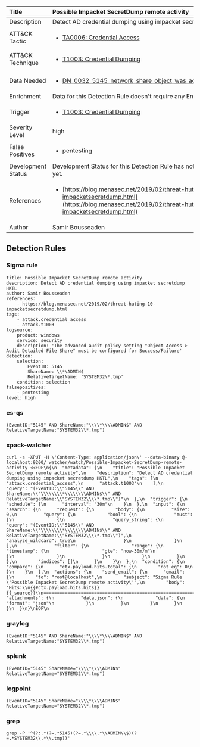 | Title                | Possible Impacket SecretDump remote activity                                                                                                                                                 |
|:---------------------|:------------------------------------------------------------------------------------------------------------------------------------------------------------|
| Description          | Detect AD credential dumping using impacket secretdump HKTL                                                                                                                                           |
| ATT&amp;CK Tactic    |  <ul><li>[TA0006: Credential Access](https://attack.mitre.org/tactics/TA0006)</li></ul>  |
| ATT&amp;CK Technique | <ul><li>[T1003: Credential Dumping](https://attack.mitre.org/techniques/T1003)</li></ul>  |
| Data Needed          | <ul><li>[DN_0032_5145_network_share_object_was_accessed_detailed](../Data_Needed/DN_0032_5145_network_share_object_was_accessed_detailed.md)</li></ul>  |
| Enrichment           |  Data for this Detection Rule doesn't require any Enrichments.  |
| Trigger              | <ul><li>[T1003: Credential Dumping](../Triggers/T1003.md)</li></ul>  |
| Severity Level       | high |
| False Positives      | <ul><li>pentesting</li></ul>  |
| Development Status   |  Development Status for this Detection Rule has not been defined yet.  |
| References           | <ul><li>[https://blog.menasec.net/2019/02/threat-huting-10-impacketsecretdump.html](https://blog.menasec.net/2019/02/threat-huting-10-impacketsecretdump.html)</li></ul>  |
| Author               | Samir Bousseaden |


## Detection Rules

### Sigma rule

```
title: Possible Impacket SecretDump remote activity
description: Detect AD credential dumping using impacket secretdump HKTL
author: Samir Bousseaden
references:
    - https://blog.menasec.net/2019/02/threat-huting-10-impacketsecretdump.html
tags:
    - attack.credential_access
    - attack.t1003
logsource:
    product: windows
    service: security
    description: 'The advanced audit policy setting "Object Access > Audit Detailed File Share" must be configured for Success/Failure'
detection:
    selection:
        EventID: 5145
        ShareName: \\*\ADMIN$
        RelativeTargetName: 'SYSTEM32\*.tmp'
    condition: selection
falsepositives: 
    - pentesting
level: high

```





### es-qs
    
```
(EventID:"5145" AND ShareName:"\\\\*\\\\ADMIN$" AND RelativeTargetName:"SYSTEM32\\*.tmp")
```


### xpack-watcher
    
```
curl -s -XPUT -H \'Content-Type: application/json\' --data-binary @- localhost:9200/_watcher/watch/Possible-Impacket-SecretDump-remote-activity <<EOF\n{\n  "metadata": {\n    "title": "Possible Impacket SecretDump remote activity",\n    "description": "Detect AD credential dumping using impacket secretdump HKTL",\n    "tags": [\n      "attack.credential_access",\n      "attack.t1003"\n    ],\n    "query": "(EventID:\\"5145\\" AND ShareName:\\"\\\\\\\\*\\\\\\\\ADMIN$\\" AND RelativeTargetName:\\"SYSTEM32\\\\*.tmp\\")"\n  },\n  "trigger": {\n    "schedule": {\n      "interval": "30m"\n    }\n  },\n  "input": {\n    "search": {\n      "request": {\n        "body": {\n          "size": 0,\n          "query": {\n            "bool": {\n              "must": [\n                {\n                  "query_string": {\n                    "query": "(EventID:\\"5145\\" AND ShareName:\\"\\\\\\\\*\\\\\\\\ADMIN$\\" AND RelativeTargetName:\\"SYSTEM32\\\\*.tmp\\")",\n                    "analyze_wildcard": true\n                  }\n                }\n              ],\n              "filter": {\n                "range": {\n                  "timestamp": {\n                    "gte": "now-30m/m"\n                  }\n                }\n              }\n            }\n          }\n        },\n        "indices": []\n      }\n    }\n  },\n  "condition": {\n    "compare": {\n      "ctx.payload.hits.total": {\n        "not_eq": 0\n      }\n    }\n  },\n  "actions": {\n    "send_email": {\n      "email": {\n        "to": "root@localhost",\n        "subject": "Sigma Rule \'Possible Impacket SecretDump remote activity\'",\n        "body": "Hits:\\n{{#ctx.payload.hits.hits}}{{_source}}\\n================================================================================\\n{{/ctx.payload.hits.hits}}",\n        "attachments": {\n          "data.json": {\n            "data": {\n              "format": "json"\n            }\n          }\n        }\n      }\n    }\n  }\n}\nEOF\n
```


### graylog
    
```
(EventID:"5145" AND ShareName:"\\\\*\\\\ADMIN$" AND RelativeTargetName:"SYSTEM32\\*.tmp")
```


### splunk
    
```
(EventID="5145" ShareName="\\\\*\\\\ADMIN$" RelativeTargetName="SYSTEM32\\*.tmp")
```


### logpoint
    
```
(EventID="5145" ShareName="\\\\*\\\\ADMIN$" RelativeTargetName="SYSTEM32\\*.tmp")
```


### grep
    
```
grep -P '^(?:.*(?=.*5145)(?=.*\\\\.*\\ADMIN\\$)(?=.*SYSTEM32\\.*\\.tmp))'
```



